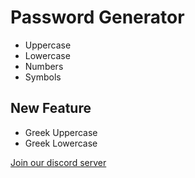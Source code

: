 <h1> Password Generator </h1>

<ul>
  <li>Uppercase</li>
  <li>Lowercase</li>
  <li>Numbers</li>
  <li>Symbols</li>
</ul>

<h2> New Feature </h2>

<ul>
  <li>Greek Uppercase</li>
  <li>Greek Lowercase</li>
</ul>


<a href="https://discord.gg/96kEy8FJ6v"> Join our discord server </a>
